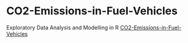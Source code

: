 # CO2-Emissions-in-Fuel-Vehicles
Exploratory Data Analysis and Modelling in R
[CO2-Emissions-in-Fuel-Vehicles](https://rpubs.com/zhanayla/1056764)

